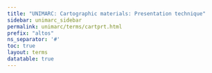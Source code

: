```yaml
---
title: "UNIMARC: Cartographic materials: Presentation technique"
sidebar: unimarc_sidebar
permalink: unimarc/terms/cartprt.html
prefix: "altos"
ns_separator: '#'
toc: true
layout: terms
datatable: true
---
```

